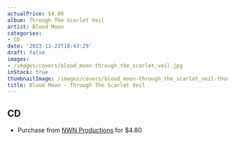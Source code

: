 ```yaml
---
actualPrice: $4.80
album: Through The Scarlet Veil
artist: Blood Moon
categories:
- CD
date: '2023-11-23T18:43:29'
draft: false
images:
- /images/covers/blood_moon-through_the_scarlet_veil.jpg
inStock: true
thumbnailImage: /images/covers/blood_moon-through_the_scarlet_veil-thumb.jpg
title: Blood Moon - Through The Scarlet Veil
---
```


## CD
* Purchase from [NWN Productions](http://shop.nwnprod.com/index.php?route=product/product&path=93&product_id=39888&sort=pd.name&order=ASC) for $4.80
